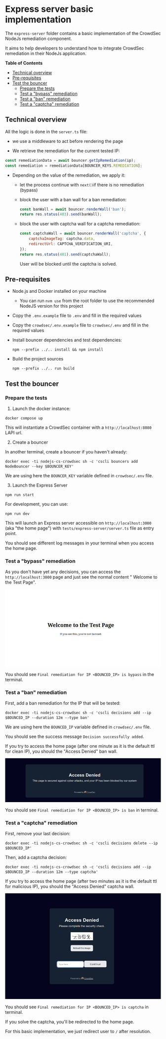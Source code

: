 # Express server basic implementation

The `express-server` folder contains a basic implementation of the CrowdSec NodeJs
remediation component.

It aims to help developers to understand how to integrate CrowdSec remediation in their NodeJs application.

**Table of Contents**

<!-- START doctoc generated TOC please keep comment here to allow auto update -->
<!-- DON'T EDIT THIS SECTION, INSTEAD RE-RUN doctoc TO UPDATE -->

- [Technical overview](#technical-overview)
- [Pre-requisites](#pre-requisites)
- [Test the bouncer](#test-the-bouncer)
    - [Prepare the tests](#prepare-the-tests)
    - [Test a "bypass" remediation](#test-a-bypass-remediation)
    - [Test a "ban" remediation](#test-a-ban-remediation)
    - [Test a "captcha" remediation](#test-a-captcha-remediation)

<!-- END doctoc generated TOC please keep comment here to allow auto update -->

## Technical overview

All the logic is done in the `server.ts` file:

- we use a middleware to act before rendering the page

- We retrieve the remediation for the current tested IP:

```js
const remediationData = await bouncer.getIpRemediation(ip);
const remediation = remediationData[BOUNCER_KEYS.REMEDIATION];
```

- Depending on the value of the remediation, we apply it:

    - let the process continue with `next()`if there is no remediation (bypass)

    - block the user with a ban wall for a ban remediation:

      ```js
      const banWall = await bouncer.renderWall('ban');
      return res.status(403).send(banWall);
      ```

    - block the user with captcha wall for a captcha remediation:

      ```js
      const captchaWall = await bouncer.renderWall('captcha', {
          captchaImageTag: captcha.data,
          redirectUrl: CAPTCHA_VERIFICATION_URI,
      });
      return res.status(401).send(captchaWall);
      ```

      User will be blocked until the captcha is solved.

## Pre-requisites

- Node.js and Docker installed on your machine

    - You can run `nvm use` from the root folder to use the recommended NodeJS version for this project

- Copy the `.env.example` file to `.env` and fill in the required values

- Copy the `crowdsec/.env.example` file to `crowdsec/.env` and fill in the required values

- Install bouncer dependencies and test dependencies:

  ```shell
  npm --prefix ../.. install && npm install
  ```

- Build the project sources

  ```shell
  npm --prefix ../.. run build
  ```

## Test the bouncer

### Prepare the tests

1. Launch the docker instance:

```shell
docker compose up
```

This will instantiate a CrowdSec container with a `http://localhost:8080` LAPI url.

2. Create a bouncer

In another terminal, create a bouncer if you haven't already:

```shell
docker exec -ti nodejs-cs-crowdsec sh -c 'cscli bouncers add NodeBouncer --key $BOUNCER_KEY'
```

We are using here the `BOUNCER_KEY` variable defined in `crowdsec/.env` file.

3. Launch the Express Server

```shell
npm run start
```

For development, you can use:

```shell
npm run dev
```

This will launch an Express server accessible on `http://localhost:3000` (aka "the home page") with
`tests/express-server/server.ts` file as entry point.

You should see different log messages in your terminal when you access the home page.

### Test a "bypass" remediation

As you don't have yet any decisions, you can access the `http://localhost:3000` page and just see the normal content "
Welcome to the Test Page".

![](./docs/bypass.png)

You should see `Final remediation for IP <BOUNCED_IP> is bypass` in the terminal.

### Test a "ban" remediation

First, add a ban remediation for the IP that will be tested:

```shell
docker exec -ti nodejs-cs-crowdsec sh -c 'cscli decisions add --ip $BOUNCED_IP --duration 12m --type ban'
```

We are using here the `BOUNCED_IP` variable defined in `crowdsec/.env` file.

You should see the success message `Decision successfully added`.

If you try to access the home page (after one minute as it is the default ttl for clean IP), you should the "Access
Denied" ban wall.

![](./docs/ban-wall.png)

You should see `Final remediation for IP <BOUNCED_IP> is ban` in terminal.

### Test a "captcha" remediation

First, remove your last decision:

```shell
docker exec -ti nodejs-cs-crowdsec sh -c 'cscli decisions delete --ip $BOUNCED_IP'
```

Then, add a captcha decision:

```shell
docker exec -ti nodejs-cs-crowdsec sh -c 'cscli decisions add --ip $BOUNCED_IP --duration 12m --type captcha'
```

If you try to access the home page (after two minutes as it is the default ttl for malicious IP), you should the "Access
Denied" captcha wall.

![](./docs/captcha-wall.png)

You should see `Final remediation for IP <BOUNCED_IP> is captcha` in terminal.

If you solve the captcha, you'll be redirected to the home page.

For this basic implementation, we just redirect user to `/` after resolution.
